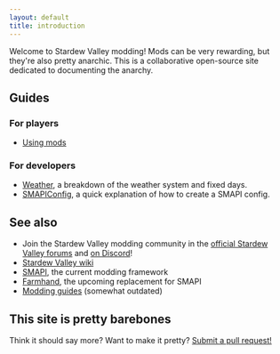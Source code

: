 ```yaml
---
layout: default
title: introduction
---
```


Welcome to Stardew Valley modding! Mods can be very rewarding, but they're also pretty anarchic.
This is a collaborative open-source site dedicated to documenting the anarchy.

## Guides

### For players
* [Using mods](guides/using-mods)

### For developers
* [Weather](guides/weather), a breakdown of the weather system and fixed days.
* [SMAPIConfig](guides/smapi-config), a quick explanation of how to create a SMAPI config.

## See also
* Join the Stardew Valley modding community in the [official Stardew Valley forums](http://community.playstarbound.com/forums/mods.215/)
and [on Discord](https://discordapp.com/invite/0t3fh2xhHVc6Vdyx)!
* [Stardew Valley wiki](http://stardewvalleywiki.com/)
* [SMAPI](https://github.com/cjsu/SMAPI), the current modding framework
* [Farmhand](https://github.com/ClxS/Stardew-Farmhand), the upcoming replacement for SMAPI
* [Modding guides](http://community.playstarbound.com/threads/modding-guides-and-general-modding-discussion-redux.109131/) (somewhat outdated)

## This site is pretty barebones
Think it should say more? Want to make it pretty? [Submit a pull request!](https://github.com/canimod/canimod.github.io)
